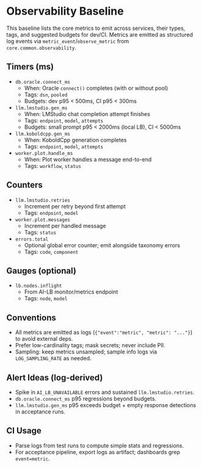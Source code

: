 # Observability Baseline

This baseline lists the core metrics to emit across services, their types, tags, and suggested budgets for dev/CI. Metrics are emitted as structured log events via `metric_event`/`observe_metric` from `core.common.observability`.

## Timers (ms)
- `db.oracle.connect_ms`
  - When: Oracle `connect()` completes (with or without pool)
  - Tags: `dsn`, `pooled`
  - Budgets: dev p95 < 500ms, CI p95 < 300ms
- `llm.lmstudio.gen_ms`
  - When: LMStudio chat completion attempt finishes
  - Tags: `endpoint`, `model`, `attempts`
  - Budgets: small prompt p95 < 2000ms (local LB), CI < 5000ms
- `llm.koboldcpp.gen_ms`
  - When: KoboldCpp generation completes
  - Tags: `endpoint`, `model`, `attempts`
- `worker.plot.handle_ms`
  - When: Plot worker handles a message end-to-end
  - Tags: `workflow`, `status`

## Counters
- `llm.lmstudio.retries`
  - Increment per retry beyond first attempt
  - Tags: `endpoint`, `model`
- `worker.plot.messages`
  - Increment per handled message
  - Tags: `status`
- `errors.total`
  - Optional global error counter; emit alongside taxonomy errors
  - Tags: `code`, `component`

## Gauges (optional)
- `lb.nodes.inflight`
  - From AI-LB monitor/metrics endpoint
  - Tags: `node`, `model`

## Conventions
- All metrics are emitted as logs (`{"event":"metric", "metric": "..."}`) to avoid external deps.
- Prefer low-cardinality tags; mask secrets; never include PII.
- Sampling: keep metrics unsampled; sample info logs via `LOG_SAMPLING_RATE` as needed.

## Alert Ideas (log-derived)
- Spike in `AI_LB_UNAVAILABLE` errors and sustained `llm.lmstudio.retries`.
- `db.oracle.connect_ms` p95 regressions beyond budgets.
- `llm.lmstudio.gen_ms` p95 exceeds budget + empty response detections in acceptance runs.

## CI Usage
- Parse logs from test runs to compute simple stats and regressions.
- For acceptance pipeline, export logs as artifact; dashboards grep `event=metric`.

